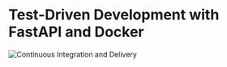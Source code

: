 # Test-Driven Development with FastAPI and Docker

![Continuous Integration and Delivery](https://github.com/kobfolson/fastapi-tdd-docker/actions/workflows/main.yml/badge.svg?branch=main)